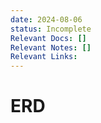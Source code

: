 ```yaml
---
date: 2024-08-06
status: Incomplete
Relevant Docs: []
Relevant Notes: []
Relevant Links:
---
```

# ERD
